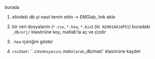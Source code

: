 burada 

1. elindeki db yi nasıl temin ettin -> EMGlab, link ekle

2. bir veri dosyalarını (`*.csv`, `*.hea`, `*.bin`) (ör. `N2001A01AP51`) buradaki `_db/orj/` klasörüne koy, matlab'la aç ve çizdir

3. `.hea` içeriğini göster

4. `csv2mat`: ``*.csv` dosyasını `*.mat` olarak `_db/mat/` klasörüne kaydet
